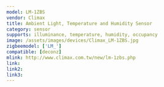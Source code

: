 ```yaml
---
model: LM-1ZBS
vendor: Climax
title: Ambient Light, Temperature and Humidity Sensor 
category: sensor
supports: illuminance, temperature, humidity, occupancy
image: /assets/images/devices/Climax_LM-1ZBS.jpg
zigbeemodel: ['LM_']
compatible: [deconz]
mlink: http://www.climax.com.tw/new/lm-1zbs.php
link: 
link2: 
link3: 
---
```



